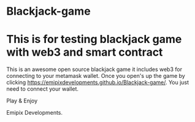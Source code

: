 # Blackjack-game
# This is for testing blackjack game with web3 and smart contract
This is an awesome open source blackjack game it includes web3 for connecting to your metamask wallet.
Once you open's up the game by clicking https://emipixdevelopments.github.io/Blackjack-game/.
You just need to connect your wallet.

Play & Enjoy



Emipix Developments.
